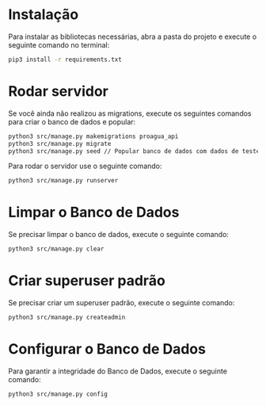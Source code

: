 # Instalação
Para instalar as bibliotecas necessárias, abra a pasta do projeto e execute o seguinte comando no terminal:

```sh
pip3 install -r requirements.txt
```

# Rodar servidor
Se você ainda não realizou as migrations, execute os seguintes comandos para criar o banco de dados e popular:
```sh
python3 src/manage.py makemigrations proagua_api
python3 src/manage.py migrate
python3 src/manage.py seed // Popular banco de dados com dados de teste
```

Para rodar o servidor use o seguinte comando:
```sh
python3 src/manage.py runserver
```

# Limpar o Banco de Dados
Se precisar limpar o banco de dados, execute o seguinte comando:
```sh
python3 src/manage.py clear
```

# Criar superuser padrão
Se precisar criar um superuser padrão, execute o seguinte comando:
```sh
python3 src/manage.py createadmin
```

# Configurar o Banco de Dados
Para garantir a integridade do Banco de Dados, execute o seguinte comando:
```sh
python3 src/manage.py config
```
